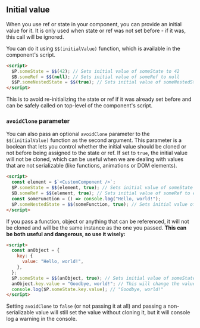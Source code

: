 ## Initial value

When you use ref or state in your component, you can provide an initial value for it.
It is only used when state or ref was not set before - if it was, this call will be ignored.

You can do it using `$$(initialValue)` function, which is available in the component's script.

```html
<script>
  $P.someState = $$(42); // Sets initial value of someState to 42
  $B.someRef = $$(null); // Sets initial value of someRef to null
  $$P.someNestedState = $$(true); // Sets initial value of someNestedState to true
</script>
```

This is to avoid re-initializing the state or ref if it was already set before and can be safely called on top-level of the component's script.

### `avoidClone` parameter

You can also pass an optional `avoidClone` parameter to the `$$(initialValue)` function as the second argument.
This parameter is a boolean that lets you control whether the initial value should be cloned or not before being assigned to the state or ref.
If set to `true`, the initial value will not be cloned, which can be useful when we are dealing with values that are not serializable (like functions, animations or DOM elements).

```html
<script>
  const element = $`<CustomComponent />`;
  $P.someState = $$(element, true); // Sets initial value of someState to element without cloning it
  $B.someRef = $$(element, true); // Sets initial value of someRef to element without cloning it
  const someFunction = () => console.log("Hello, world!");
  $P.someNestedState = $$(someFunction, true); // Sets initial value of someNestedState to someFunction without cloning it
</script>
```

If you pass a function, object or anything that can be referenced, it will not be cloned and will be the same instance as the one you passed.
**This can be both useful and dangerous, so use it wisely:**

```html
<script>
  const anObject = {
    key: {
      value: "Hello, world!",
    },
  };
  $P.someState = $$(anObject, true); // Sets initial value of someState to anObject without cloning it
  anObject.key.value = "Goodbye, world!"; // This will change the value of someState as well
  console.log($P.someState.key.value); // "Goodbye, world!"
</script>
```

Setting `avoidClone` to `false` (or not passing it at all) and passing a non-serializable value will still set the value without cloning it, but it will console log a warning in the console.
